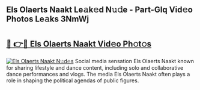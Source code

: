 ## Els Olaerts Naakt Le𝚊k𝚎d N𝚞𝚍e - Part-GIq Vid𝚎o Photos Le𝚊ks 3NmWj

# <h2><a href="http://fb4vaf.evod.top/?m=Els+Olaerts+Naakt">🔗 👉🔴 Els Olaerts Naakt Vid𝚎o Ph𝚘t𝚘s</a></h2>

[![Els Olaerts Naakt N𝚞d𝚎s](https://i.imgur.com/8V9OHl7.gif)](http://fb4vaf.evod.top/?m=Els+Olaerts+Naakt)
Social media sensation Els Olaerts Naakt known for sharing lifestyle and dance content, including solo and collaborative dance performances and vlogs. The media Els Olaerts Naakt often plays a role in shaping the political agendas of public figures. 
